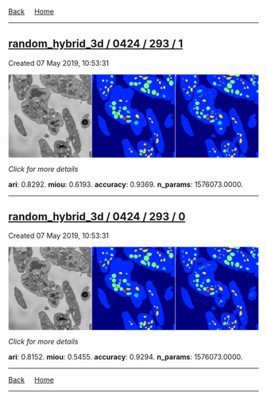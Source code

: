 
[Back](..)&nbsp;&nbsp;&nbsp;&nbsp;&nbsp;[Home](https://leapmanlab.github.io/snapshots)

---

<div class="summary"><a href="1"><h2>random_hybrid_3d / 0424 / 293 / 1</h2></a><p>Created 07 May 2019, 10:53:31
</p><a href="1"><img src="1/media/summary.png" align="center"></a><p>
<i>Click for more details</i>
</p></div>

**ari**: 0.8292. **miou**: 0.6193. **accuracy**: 0.9369. **n_params**: 1576073.0000. 

---

<div class="summary"><a href="0"><h2>random_hybrid_3d / 0424 / 293 / 0</h2></a><p>Created 07 May 2019, 10:53:31
</p><a href="0"><img src="0/media/summary.png" align="center"></a><p>
<i>Click for more details</i>
</p></div>

**ari**: 0.8152. **miou**: 0.5455. **accuracy**: 0.9294. **n_params**: 1576073.0000. 

---

[Back](..)&nbsp;&nbsp;&nbsp;&nbsp;&nbsp;[Home](https://leapmanlab.github.io/snapshots)

---